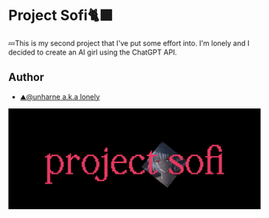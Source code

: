
# Project Sofi🐈‍⬛

💤This is my second project that I've put some effort into. I'm lonely and I decided to create an AI girl using the ChatGPT API.


## Author

- [⛰️@unharne a.k.a lonely](https://www.github.com/unharne)


![💝](projectsofi.png)

